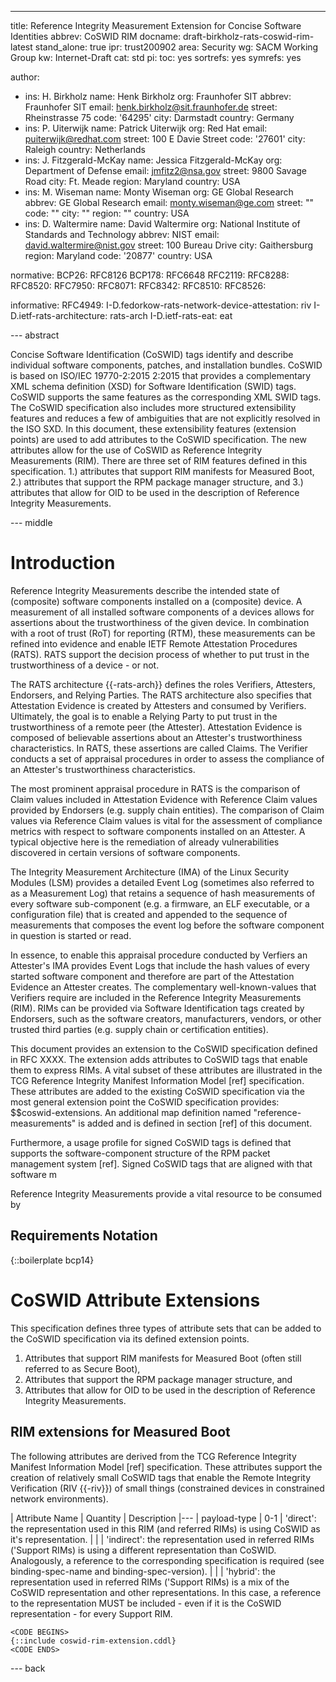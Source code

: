 ---
title: Reference Integrity Measurement Extension for Concise Software Identities
abbrev: CoSWID RIM
docname: draft-birkholz-rats-coswid-rim-latest
stand_alone: true
ipr: trust200902
area: Security
wg: SACM Working Group
kw: Internet-Draft
cat: std
pi:
  toc: yes
  sortrefs: yes
  symrefs: yes

author:
- ins: H. Birkholz
  name: Henk Birkholz
  org: Fraunhofer SIT
  abbrev: Fraunhofer SIT
  email: henk.birkholz@sit.fraunhofer.de
  street: Rheinstrasse 75
  code: '64295'
  city: Darmstadt
  country: Germany
- ins: P. Uiterwijk
  name: Patrick Uiterwijk
  org: Red Hat
  email: puiterwijk@redhat.com
  street: 100 E Davie Street
  code: '27601'
  city: Raleigh
  country: Netherlands
- ins: J. Fitzgerald-McKay
  name: Jessica Fitzgerald-McKay
  org: Department of Defense
  email: jmfitz2@nsa.gov
  street: 9800 Savage Road
  city: Ft. Meade
  region: Maryland
  country: USA
- ins: M. Wiseman
  name: Monty Wiseman
  org: GE Global Research
  abbrev: GE Global Research
  email: monty.wiseman@ge.com
  street: ""
  code: ""
  city: ""
  region: ""
  country: USA
- ins: D. Waltermire
  name: David Waltermire
  org: National Institute of Standards and Technology
  abbrev: NIST
  email: david.waltermire@nist.gov
  street: 100 Bureau Drive
  city: Gaithersburg
  region: Maryland
  code: '20877'
  country: USA

normative:
  BCP26: RFC8126
  BCP178: RFC6648
  RFC2119:
  RFC8288:
  RFC8520:
  RFC7950:
  RFC8071:
  RFC8342:
  RFC8510:
  RFC8526:

informative:
  RFC4949:
  I-D.fedorkow-rats-network-device-attestation: riv
  I-D.ietf-rats-architecture: rats-arch
  I-D.ietf-rats-eat: eat
  
--- abstract

Concise Software Identification (CoSWID) tags identify and describe individual software components, patches, and installation bundles. CoSWID is based on ISO/IEC 19770-2:2015 2:2015 that provides a complementary XML schema definition (XSD) for Software Identification (SWID) tags. CoSWID supports the same features as the corresponding XML SWID tags. The CoSWID specification also includes more structured extensibility features and reduces a few of ambiguities that are not explicitly resolved in the ISO SXD. In this document, these extensibility features (extension points) are used to add attributes to the CoSWID specification. The new attributes allow for the use of CoSWID as Reference Integrity Measurements (RIM). There are three set of RIM features defined in this specification. 1.) attributes that support RIM manifests for Measured Boot, 2.) attributes that support the RPM package manager structure, and 3.) attributes that allow for OID to be used in the description of Reference Integrity Measurements.

--- middle

# Introduction

Reference Integrity Measurements describe the intended state of (composite) software components installed on a (composite) device. A measurement of all installed software components of a devices allows for assertions about the trustworthiness of the given device. In combination with a root of trust (RoT) for reporting (RTM), these measurements can be refined into evidence and enable IETF Remote Attestation Procedures (RATS). RATS support the decision process of whether to put trust in the trustworthiness of a device - or not.

The RATS architecture {{-rats-arch}} defines the roles Verifiers, Attesters, Endorsers, and Relying Parties. The RATS architecture also specifies that Attestation Evidence is created by Attesters and consumed by Verifiers. Ultimately, the goal is to enable a Relying Party to put trust in the trustworthiness of a remote peer (the Attester). Attestation Evidence is composed of believable assertions about an Attester's trustworthiness characteristics. In RATS, these assertions are called Claims. The Verifier conducts a set of appraisal procedures in order to assess the compliance of an Attester's trustworthiness characteristics.

The most prominent appraisal procedure in RATS is the comparison of Claim values included in Attestation Evidence with Reference Claim values provided by Endorsers (e.g. supply chain entities). The comparison of Claim values via Reference Claim values is vital for the assessment of compliance metrics with respect to software components installed on an Attester. A typical objective here is the remediation of already vulnerabilities discovered in certain versions of software components.

The Integrity Measurement Architecture (IMA) of the Linux Security Modules (LSM) provides a detailed Event Log (sometimes also referred to as a Measurement Log) that retains a sequence of hash measurements of every software sub-component (e.g. a firmware, an ELF executable, or a configuration file) that is created and appended to the sequence of measurements that composes the event log before the software component in question is started or read.

In essence, to enable this appraisal procedure conducted by Verfiers an Attester's IMA provides Event Logs that include the hash values of every started software component and therefore are part of the Attestation Evidence an Attester creates. The complementary well-known-values that Verifiers require are included in the Reference Integrity Measurements (RIM). RIMs can be provided via Software Identification tags created by Endorsers, such as the software creators, manufacturers, vendors, or other trusted third parties (e.g. supply chain or certification entities).

This document provides an extension to the CoSWID specification defined in RFC XXXX. The extension adds attributes to CoSWID tags that enable them to express RIMs. A vital subset of these attributes are illustrated in the TCG Reference Integrity Manifest Information Model [ref] specification. These attributes are added to the existing CoSWID specification via the most general extension point the CoSWID specification provides: $$coswid-extensions. An additional map definition named "reference-measurements" is added and is defined in section [ref] of this document.

Furthermore, a usage profile for signed CoSWID tags is defined that supports the software-component structure of the RPM packet management system [ref]. Signed CoSWID tags that are aligned with that software m

Reference Integrity Measurements provide a vital resource to be consumed by 

## Requirements Notation

{::boilerplate bcp14}

# CoSWID Attribute Extensions

This specification defines three types of attribute sets that can be added to the CoSWID specification via its defined extension points.

1. Attributes that support RIM manifests for Measured Boot (often still referred to as Secure Boot),
2. Attributes that support the RPM package manager structure, and
3. Attributes that allow for OID to be used in the description of Reference Integrity Measurements.

## RIM extensions for Measured Boot

The following attributes are derived from the TCG Reference Integrity Manifest Information Model [ref] specification. These attributes support the creation of relatively small CoSWID tags that enable the Remote Integrity Verification (RIV {{-riv}}) of small things (constrained devices in constrained network environments).

| Attribute Name | Quantity | Description
|---
| payload-type | 0-1 | 'direct': the representation used in this RIM (and referred RIMs) is using CoSWID as it's representation.
|              |     | 'indirect': the representation used in referred RIMs ('Support RIMs) is using a different representation than CoSWID. Analogously, a reference to the corresponding specification is required (see binding-spec-name and binding-spec-version).
|              |     | 'hybrid': the representation used in referred RIMs ('Support RIMs) is a mix of the CoSWID representation and other representations. In this case, a reference to the representation MUST be included - even if it is the CoSWID representation - for every Support RIM.

~~~~ CDDL
<CODE BEGINS>
{::include coswid-rim-extension.cddl}
<CODE ENDS>
~~~~

--- back
